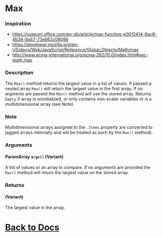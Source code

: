 

# Max
### Inspiration
* https://support.office.com/en-gb/article/max-function-e0012414-9ac8-4b34-9a47-73e662c08098
* https://developer.mozilla.org/en-US/docs/Web/JavaScript/Reference/Global_Objects/Math/max
* http://www.ecma-international.org/ecma-262/10.0/index.html#sec-math.max

### Description
The `Max()` method returns the largest value in a list of values. If passed a nested array `Max()` will return the largest value in the first array.  If no argments are passed the `Max()` method will use the stored array. Returns `Empty` if array is uninitialized, or only contains non-scalar variables or is a multidimensional array (see Note).
  
### Note 
Multidimensional arrays assigned to the `.Items` property are converted to jagged arrays internally and will be treated as such by the `Max()` method).

### Arguments
#### ParamArray `args()` (Variant)
A list of values or an array to compare. If no arguments are provided the `Max()` method will return the largest value on the stored array.


### Returns
#### (Variant)
The largest value in the array. 

# [Back to Docs](https://senipah.github.io/VBA-DynamicArray/)
